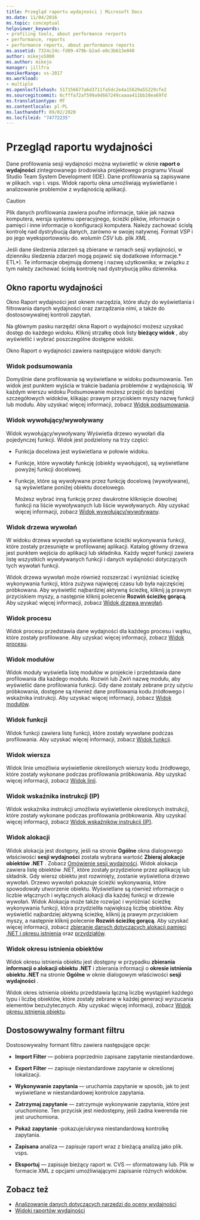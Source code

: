 ```yaml
---
title: Przegląd raportu wydajności | Microsoft Docs
ms.date: 11/04/2016
ms.topic: conceptual
helpviewer_keywords:
- profiling tools, about performance rerports
- performance, reports
- performance reports, about performance reports
ms.assetid: 7324c24c-fd09-479b-b2ad-e0c3b613e040
author: mikejo5000
ms.author: mikejo
manager: jillfra
monikerRange: vs-2017
ms.workload:
- multiple
ms.openlocfilehash: 517156677a6d3711fa5dc2e4a15629a55229cfe2
ms.sourcegitcommit: 6cfffa72af599a9d667249caaaa411bb28ea69fd
ms.translationtype: MT
ms.contentlocale: pl-PL
ms.lasthandoff: 09/02/2020
ms.locfileid: "74772235"
---
```

# <a name="performance-report-overview"></a>Przegląd raportu wydajności
Dane profilowania sesji wydajności można wyświetlić w oknie **raport o wydajności** zintegrowanego środowiska projektowego programu Visual Studio Team System Development (IDE). Dane profilowania są zapisywane w plikach. vsp i. vsps. Widok raportu okna umożliwiają wyświetlanie i analizowanie problemów z wydajnością aplikacji.

> [!CAUTION]
> Plik danych profilowania zawiera poufne informacje, takie jak nazwa komputera, wersja systemu operacyjnego, ścieżki plików, informacje o pamięci i inne informacje o konfiguracji komputera. Należy zachować ścisłą kontrolę nad dystrybucją danych, zarówno w swojej natywnej. Format *VSP* i po jego wyeksportowaniu do. *wolumin CSV* lub. plik *XML* .
>
> Jeśli dane śledzenia zdarzeń są zbierane w ramach sesji wydajności, w dzienniku śledzenia zdarzeń mogą pojawić się dodatkowe informacje.* ETL*). Te informacje obejmują domenę i nazwę użytkownika; w związku z tym należy zachować ścisłą kontrolę nad dystrybucją pliku dziennika.

## <a name="performance-report-window"></a>Okno raportu wydajności
 Okno Raport wydajności jest oknem narzędzia, które służy do wyświetlania i filtrowania danych wydajności oraz zarządzania nimi, a także do dostosowywalnej kontroli zapytań.

 Na głównym pasku narzędzi okna Raport o wydajności możesz uzyskać dostęp do każdego widoku. Kliknij strzałkę obok listy **bieżący widok** , aby wyświetlić i wybrać poszczególne dostępne widoki.

 Okno Raport o wydajności zawiera następujące widoki danych:

### <a name="summary-view"></a>Widok podsumowania
 Domyślnie dane profilowania są wyświetlane w widoku podsumowania. Ten widok jest punktem wyjścia w trakcie badania problemów z wydajnością. W każdym wierszu widoku Podsumowanie możesz przejść do bardziej szczegółowych widoków, klikając prawym przyciskiem myszy nazwę funkcji lub modułu. Aby uzyskać więcej informacji, zobacz [Widok podsumowania](../profiling/summary-view.md).

### <a name="callercallee-view"></a>Widok wywołujący/wywoływany
 Widok wywołujący/wywoływany Wyświetla drzewo wywołań dla pojedynczej funkcji. Widok jest podzielony na trzy części:

- Funkcja docelowa jest wyświetlana w połowie widoku.

- Funkcje, które wywołały funkcję (obiekty wywołujące), są wyświetlane powyżej funkcji docelowej.

- Funkcje, które są wywoływane przez funkcję docelową (wywoływane), są wyświetlane poniżej obiektu docelowego.

  Możesz wybrać inną funkcję przez dwukrotne kliknięcie dowolnej funkcji na liście wywoływanych lub liście wywoływanych. Aby uzyskać więcej informacji, zobacz [Widok wywołujący/wywoływany](../profiling/caller-callee-view.md).

### <a name="call-tree-view"></a>Widok drzewa wywołań
 W widoku drzewa wywołań są wyświetlane ścieżki wykonywania funkcji, które zostały przesunięte w profilowanej aplikacji. Katalog główny drzewa jest punktem wejścia do aplikacji lub składnika. Każdy węzeł funkcji zawiera listę wszystkich wywoływanych funkcji i danych wydajności dotyczących tych wywołań funkcji.

 Widok drzewa wywołań może również rozszerzać i wyróżniać ścieżkę wykonywania funkcji, która zużywa najwięcej czasu lub była najczęściej próbkowana. Aby wyświetlić najbardziej aktywną ścieżkę, kliknij ją prawym przyciskiem myszy, a następnie kliknij polecenie **Rozwiń ścieżkę gorącą**. Aby uzyskać więcej informacji, zobacz [Widok drzewa wywołań](../profiling/call-tree-view.md).

### <a name="process-view"></a>Widok procesu
 Widok procesu przedstawia dane wydajności dla każdego procesu i wątku, które zostały profilowane. Aby uzyskać więcej informacji, zobacz [Widok procesu](../profiling/process-view.md).

### <a name="modules-view"></a>Widok modułów
 Widok moduły wyświetla listę modułów w projekcie i przedstawia dane profilowania dla każdego modułu. Rozwiń lub Zwiń nazwę modułu, aby wyświetlić dane profilowania funkcji. Gdy dane zostały zebrane przy użyciu próbkowania, dostępne są również dane profilowania kodu źródłowego i wskaźnika instrukcji. Aby uzyskać więcej informacji, zobacz [Widok modułów](../profiling/modules-view.md).

### <a name="functions-view"></a>Widok funkcji
 Widok funkcji zawiera listę funkcji, które zostały wywołane podczas profilowania. Aby uzyskać więcej informacji, zobacz [Widok funkcji](../profiling/functions-view.md).

### <a name="line-view"></a>Widok wiersza
 Widok linie umożliwia wyświetlenie określonych wierszy kodu źródłowego, które zostały wykonane podczas profilowania próbkowania. Aby uzyskać więcej informacji, zobacz [Widok linii](../profiling/lines-view.md).

### <a name="instruction-pointer-ip-view"></a>Widok wskaźnika instrukcji (IP)
 Widok wskaźnika instrukcji umożliwia wyświetlenie określonych instrukcji, które zostały wykonane podczas profilowania próbkowania. Aby uzyskać więcej informacji, zobacz [Widok wskaźników instrukcji (IP)](../profiling/instruction-pointers-ips-view.md).

### <a name="allocation-view"></a>Widok alokacji
 Widok alokacja jest dostępny, jeśli na stronie **Ogólne** okna dialogowego właściwości **sesji wydajności** została wybrana wartość **Zbieraj alokacje obiektów .NET** . Zobacz [Omówienie sesji wydajności](../profiling/performance-session-overview.md). Widok alokacja zawiera listę obiektów .NET, które zostały przydzielone przez aplikację lub składnik. Gdy wiersz obiektu jest rozwinięty, zostanie wyświetlona drzewo wywołań. Drzewo wywołań pokazuje ścieżki wykonywania, które spowodowały utworzenie obiektu. Wyświetlane są również informacje o liczbie włącznych i wyłącznych alokacji dla każdej funkcji w drzewie wywołań. Widok Alokacja może także rozwijać i wyróżniać ścieżkę wykonywania funkcji, która przydzieliła największą liczbę obiektów. Aby wyświetlić najbardziej aktywną ścieżkę, kliknij ją prawym przyciskiem myszy, a następnie kliknij polecenie **Rozwiń ścieżkę gorącą**. Aby uzyskać więcej informacji, zobacz [zbieranie danych dotyczących alokacji pamięci .NET i okresu istnienia](../profiling/collecting-dotnet-memory-allocation-and-lifetime-data.md) oraz [przydziałów](../profiling/dotnet-memory-allocations-view.md).

### <a name="objects-lifetime-view"></a>Widok okresu istnienia obiektów
 Widok okresu istnienia obiektu jest dostępny w przypadku **zbierania informacji o alokacji obiektu .NET** i zbierania informacji o **okresie istnienia obiektu .NET** na stronie **Ogólne** w oknie dialogowym właściwości **sesji wydajności** .

 Widok okres istnienia obiektu przedstawia łączną liczbę wystąpień każdego typu i liczbę obiektów, które zostały zebrane w każdej generacji wyrzucania elementów bezużytecznych. Aby uzyskać więcej informacji, zobacz [Widok okresu istnienia obiektu](../profiling/object-lifetime-view.md).

## <a name="customizable-filter-control"></a>Dostosowywalny formant filtru
 Dostosowywalny formant filtru zawiera następujące opcje:

- **Import Filter** — pobiera poprzednio zapisane zapytanie niestandardowe.

- **Export Filter** — zapisuje niestandardowe zapytanie w określonej lokalizacji.

- **Wykonywanie zapytania** — uruchamia zapytanie w sposób, jak to jest wyświetlane w niestandardowej kontrolce zapytania.

- **Zatrzymaj zapytanie** — zatrzymuje wykonywanie zapytania, które jest uruchomione. Ten przycisk jest niedostępny, jeśli żadna kwerenda nie jest uruchomiona.

- **Pokaż zapytanie** -pokazuje/ukrywa niestandardową kontrolkę zapytania.

- **Zapisana** analiza — zapisuje raport wraz z bieżącą analizą jako plik. vsps.

- **Eksportuj** — zapisuje bieżący raport w. CVS — sformatowany lub. Plik w formacie XML z opcjami umożliwiającymi zapisanie różnych widoków.

## <a name="see-also"></a>Zobacz też
- [Analizowanie danych dotyczących narzędzi do oceny wydajności](../profiling/analyzing-performance-tools-data.md)
- [Widoki raportów wydajności](../profiling/performance-report-views.md)
